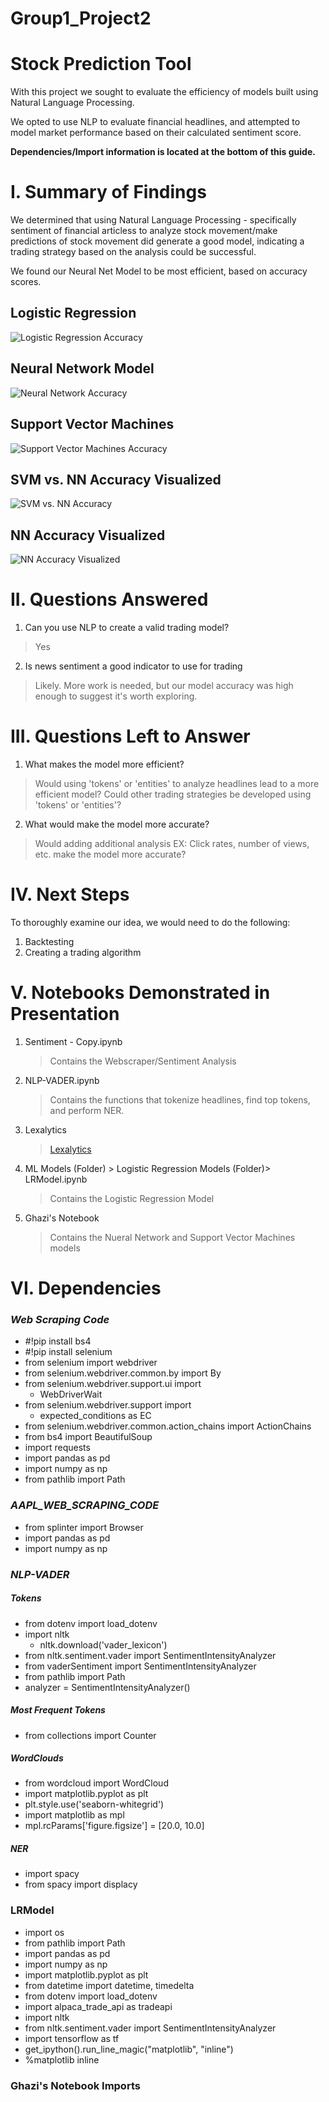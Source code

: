 # Group1_Project2
# Stock Prediction Tool
With this project we sought to evaluate the efficiency of models built using Natural Language Processing. 

We opted to use NLP to evaluate financial headlines, and attempted to model market performance based on their calculated sentiment score.

**Dependencies/Import information is located at the bottom of this guide.**

# I. Summary of Findings

We determined that using Natural Language Processing - specifically sentiment of financial articless to analyze stock movement/make predictions of stock movement did generate a good model, indicating a trading strategy based on the analysis could be successful.

We found our Neural Net Model to be most efficient, based on accuracy scores.

## **Logistic Regression**
![Logistic Regression Accuracy](Images/LogisticRegressionAccuracy.PNG)

## **Neural Network Model** 
![Neural Network Accuracy](Images/NNAccuracy.PNG)

## **Support Vector Machines**
![Support Vector Machines Accuracy](Images/SVMAccuracy.PNG)
## **SVM vs. NN Accuracy Visualized**
![SVM vs. NN Accuracy](Images/NNvsSVMvisualized.PNG)
## **NN Accuracy Visualized**
![NN Accuracy Visualized](Images/NNAccuracyBar.PNG)

# II. Questions Answered
1. Can you use NLP to create a valid trading model?
> Yes
2. Is news sentiment a good indicator to use for trading
> Likely. More work is needed, but our model accuracy was high enough to suggest it's worth exploring.

# III. Questions Left to Answer
1. What makes the model more efficient?
> Would using 'tokens' or 'entities' to analyze headlines lead to a more efficient model?
> Could other trading strategies be developed using 'tokens' or 'entities'?
2. What would make the model more accurate?
> Would adding additional analysis EX: Click rates, number of views, etc. make the model more accurate?

# IV. Next Steps
To thoroughly examine our idea, we would need to do the following:

1. Backtesting
2. Creating a trading algorithm

# V. Notebooks Demonstrated in Presentation
1. Sentiment - Copy.ipynb
    >Contains the Webscraper/Sentiment Analysis
2. NLP-VADER.ipynb
    >Contains the functions that tokenize headlines, find top tokens, and perform NER.
3. Lexalytics
    > [Lexalytics](https://www.lexalytics.com/)
3.  ML Models (Folder) > Logistic Regression Models (Folder)> LRModel.ipynb
    >Contains the Logistic Regression Model
4. Ghazi's Notebook
    >Contains the Nueral Network and Support Vector Machines models

# VI. Dependencies
 ### *Web Scraping Code*
 
* #!pip install bs4
* #!pip install selenium
* from selenium import webdriver
* from selenium.webdriver.common.by import By
* from selenium.webdriver.support.ui import 
    * WebDriverWait
* from selenium.webdriver.support import 
    * expected_conditions as EC
* from selenium.webdriver.common.action_chains import ActionChains
* from bs4 import BeautifulSoup
* import requests
* import pandas as pd
* import numpy as np
* from pathlib import Path

### *AAPL_WEB_SCRAPING_CODE*
* from splinter import Browser
* import pandas as pd
* import numpy as np

### *NLP-VADER*
##### Tokens
* from dotenv import load_dotenv
* import nltk
    * nltk.download('vader_lexicon')
* from nltk.sentiment.vader import SentimentIntensityAnalyzer
* from vaderSentiment import SentimentIntensityAnalyzer
* from pathlib import Path
* analyzer = SentimentIntensityAnalyzer()

##### Most Frequent Tokens
* from collections import Counter

##### WordClouds
* from wordcloud import WordCloud
* import matplotlib.pyplot as plt
* plt.style.use('seaborn-whitegrid')
* import matplotlib as mpl
* mpl.rcParams['figure.figsize'] = [20.0, 10.0]

##### NER
* import spacy
* from spacy import displacy

### LRModel
* import os
* from pathlib import Path
* import pandas as pd
* import numpy as np
* import matplotlib.pyplot as plt
* from datetime import datetime, timedelta
* from dotenv import load_dotenv
* import alpaca_trade_api as tradeapi
* import nltk
* from nltk.sentiment.vader import SentimentIntensityAnalyzer
* import tensorflow as tf
* get_ipython().run_line_magic("matplotlib", "inline")
* %matplotlib inline

### Ghazi's Notebook Imports